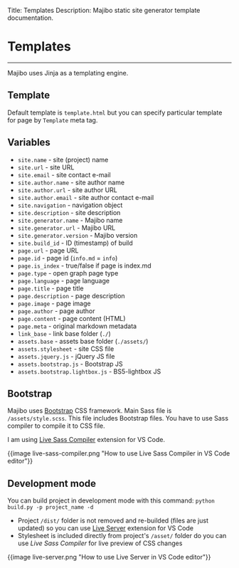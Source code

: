 Title: Templates
Description: Majibo static site generator template documentation.

# Templates

----

Majibo uses Jinja as a templating engine. 

## Template

Default template is `template.html` but you can specify particular template for page by `Template` meta tag.

## Variables

* `site.name` - site (project) name
* `site.url` - site URL
* `site.email` - site contact e-mail
* `site.author.name` - site author name
* `site.author.url` - site author URL
* `site.author.email` - site author contact e-mail
* `site.navigation` - navigation object
* `site.description` - site description
* `site.generator.name` - Majibo name
* `site.generator.url` - Majibo URL
* `site.generator.version` - Majibo version
* `site.build_id` - ID (timestamp) of build
* `page.url` - page URL
* `page.id` - page id (`info.md` = `info`)
* `page.is_index` - true/false if page is index.md
* `page.type` - open graph page type
* `page.language` - page language
* `page.title` - page title
* `page.description` - page description
* `page.image` - page image
* `page.author` - page author
* `page.content` - page content (HTML)
* `page.meta` - original markdown metadata
* `link_base` - link base folder (`./`)
* `assets.base` - assets base folder (`./assets/`)
* `assets.stylesheet` - site CSS file
* `assets.jquery.js` - jQuery JS file
* `assets.bootstrap.js` - Bootstrap JS
* `assets.bootstrap.lightbox.js` - BS5-lightbox JS

## Bootstrap

Majibo uses [Bootstrap](https://getbootstrap.com/) CSS framework. Main Sass file is `/assets/style.scss`. This file includes Bootstrap files. You have to use Sass compiler to compile it to CSS file.

I am using [Live Sass Compiler](https://marketplace.visualstudio.com/items?itemName=ritwickdey.live-sass) extension for VS Code.

{{image live-sass-compiler.png "How to use Live Sass Compiler in VS Code editor"}}

## Development mode

You can build project in development mode with this command: `python build.py -p project_name -d`

* Project `/dist/` folder is not removed and re-builded (files are just updated) so you can use [Live Server](https://marketplace.visualstudio.com/items?itemName=ritwickdey.LiveServer) extension for VS Code
* Stylesheet is included directly from project's `/asset/` folder do you can use *Live Sass Compiler* for live preview of CSS changes

{{image live-server.png "How to use Live Server in VS Code editor"}}